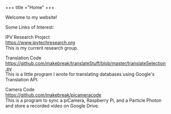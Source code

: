 +++
title ="Home"
+++

Welcome to my website!  


Some Links of Interest:

IPV Research Project\
https://www.ipvtechresearch.org \
This is my current research group.

Translation Code\
https://github.com/makebreak/translateStuff/blob/master/translateSelection.py \
This is a little program I wrote for translating databases using Google's Translation API.

Camera Code \
https://github.com/makebreak/picameracode \
This is a program to sync a piCamera, Raspberry Pi, and a Particle Photon and store a recorded video on Google Drive. 


















